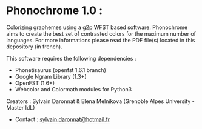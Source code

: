 
# Phonochrome 1.0 :
Colorizing graphemes using a g2p WFST based software.
Phonochrome aims to create the best set of contrasted colors for the maximum number of languages.
For more informations please read the PDF file(s) located in this depository (in french).



This software requires the following dependencies :
- Phonetisaurus (openfst 1.6.1 branch)
- Google Ngram Library (1.3+)
- OpenFST (1.6+)
- Webcolor and Colormath modules for Python3

Creators : Sylvain Daronnat & Elena Melnikova
(Grenoble Alpes University - Master IdL)
- Contact : sylvain.daronnat@hotmail.fr
